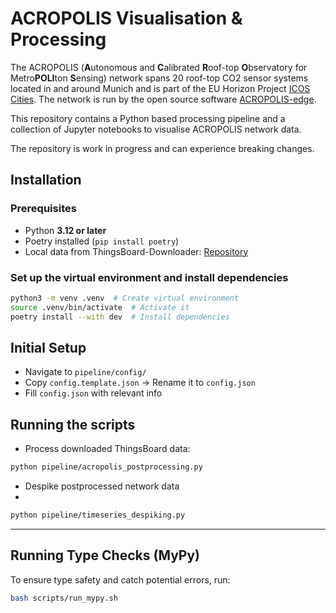 # ACROPOLIS Visualisation & Processing

The ACROPOLIS (**A**utonomous and **C**alibrated **R**oof-top **O**bservatory for Metro**POLI**ton **S**ensing) network spans 20 roof-top CO2 sensor systems located in and around Munich and is part of the EU Horizon Project [ICOS Cities](https://www.icos-cp.eu/projects/icos-cities). The network is run by the open source software [ACROPOLIS-edge](https://github.com/tum-esm/ACROPOLIS-edge).

This repository contains a Python based processing pipeline and a collection of Jupyter notebooks to visualise ACROPOLIS network data.

The repository is work in progress and can experience breaking changes.

## Installation

### **Prerequisites**

- Python **3.12 or later**
- Poetry installed (`pip install poetry`)
- Local data from ThingsBoard-Downloader: [Repository](https://github.com/tum-esm/ThingsBoard-Downloader)

### **Set up the virtual environment and install dependencies**

```bash
python3 -m venv .venv  # Create virtual environment
source .venv/bin/activate  # Activate it
poetry install --with dev  # Install dependencies
```

## Initial Setup

- Navigate to `pipeline/config/`
- Copy `config.template.json` → Rename it to `config.json`
- Fill `config.json` with relevant info

## Running the scripts

- Process downloaded ThingsBoard data:

```bash
python pipeline/acropolis_postprocessing.py
```

- Despike postprocessed network data
-

```bash
python pipeline/timeseries_despiking.py
```

---

## Running Type Checks (MyPy)

To ensure type safety and catch potential errors, run:

```bash
bash scripts/run_mypy.sh
```
